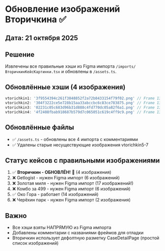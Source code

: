 # Обновление изображений Вторичкина ✅

## Дата: 21 октября 2025

## Решение
Извлечены все правильные хэши из Figma импорта `/imports/ВторичкинКейсКартинки.tsx` и обновлены в `/assets.ts`.

## Обновлённые хэши (4 изображения)

```typescript
vtorichkin1: '3f9554394c261f3848852f2a72b8433154f79f02.png' // Frame 1321318864
vtorichkin2: '304f3222ce5e728b15aa33abccbc6c83ce783875.png' // Frame 1321318844
vtorichkin3: '02231c05c683d96b31d888c4fd770dc05a82f6a1.png' // Frame 1321318811
vtorichkin4: '4f2408fbab918687b579d7c065051c619c4ff9c9.png' // Frame 1321318845
```

## Обновлённые файлы
- ✅ `/assets.ts` - обновлены все 4 импорта с комментариями
- ✅ Удалены старые несуществующие изображения vtorichkin5-7

## Статус кейсов с правильными изображениями
1. ✅ **Вторичкин - ОБНОВЛЁН!** 🎉 (4 изображения)
2. ❌ Getlogist - нужен Figma импорт (6 изображений)
3. ❌ Золотая миля - нужен Figma импорт (17 изображений!)
4. ❌ Комбо за 499 - нужен Figma импорт (6 изображений)
5. ✅ Око Гора - работает (14 изображений)
6. ❌ Черёхин парк - нужен Figma импорт (2 изображения)

## Важно
- Все хэши взяты НАПРЯМУЮ из Figma импорта
- Добавлены комментарии с названиями фреймов для отладки
- Вторичкин использует дефолтную разметку CaseDetailPage (простой список изображений)
